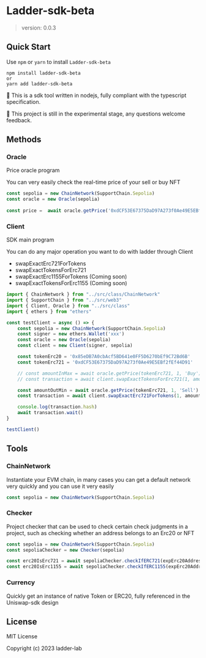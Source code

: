 # Ladder-sdk-beta

> version: 0.0.3


## Quick Start

Use `npm` or `yarn` to install `Ladder-sdk-beta`

```shell
npm install ladder-sdk-beta
or
yarn add ladder-sdk-beta
```

🔧 This is a sdk tool written in nodejs, fully compliant with the typescript specification.

🧪 This project is still in the experimental stage, any questions welcome feedback.



## Methods

### Oracle

Price oracle program

You can very easily check the real-time price of your sell or buy NFT

```ts
const sepolia = new ChainNetwork(SupportChain.Sepolia)
const oracle = new Oracle(sepolia)
    
const price =  await oracle.getPrice('0xdCF53E67375DaD97A273f0Ae49E5EBf2fEf44D91', 1, 'Sell')
```



### Client

SDK main program

You can do any major operation you want to do with ladder through Client

- swapExactErc721ForTokens
- swapExactTokensForErc721
- swapExactErc1155ForTokens (Coming soon)
- swapExactTokensForErc1155 (Coming soon)



```ts
import { ChainNetwork } from "../src/class/ChainNetwork"
import { SupportChain } from "../src/web3"
import { Client, Oracle } from "../src/class"
import { ethers } from "ethers"

const testClient = async () => {
    const sepolia = new ChainNetwork(SupportChain.Sepolia)
    const signer = new ethers.Wallet('xxx')
    const oracle = new Oracle(sepolia)
    const client = new Client(signer, sepolia)

    const tokenErc20 = '0x85eDB7A0cbAcf5BD641e0FF5D6270bEf9C72Bd6B'
    const tokenErc721 = '0xdCF53E67375DaD97A273f0Ae49E5EBf2fEf44D91'

    // const amountInMax = await oracle.getPrice(tokenErc721, 1, 'Buy')
    // const transaction = await client.swapExactTokensForErc721(1, amountInMax, [tokenErc20, tokenErc721])

    const amountOutMin = await oracle.getPrice(tokenErc721, 1, 'Sell')
    const transaction = await client.swapExactErc721ForTokens(1, amountOutMin, [tokenErc721, tokenErc20])

    console.log(transaction.hash)
    await transaction.wait()
}

testClient()
```



## Tools

### ChainNetwork

Instantiate your EVM chain, in many cases you can get a default network very quickly and you can use it very easily

```ts
const sepolia = new ChainNetwork(SupportChain.Sepolia)
```



### Checker

Project checker that can be used to check certain check judgments in a project, such as checking whether an address belongs to an Erc20 or NFT

```ts
const sepolia = new ChainNetwork(SupportChain.Sepolia)
const sepoliaChecker = new Checker(sepolia) 

const erc20IsErc721 = await sepoliaChecker.checkIfERC721(expErc20Address)
const erc20IsErc1155 = await sepoliaChecker.checkIfERC1155(expErc20Address)
```



### Currency

Quickly get an instance of native Token or ERC20, fully referenced in the Uniswap-sdk design



## License

MIT License

Copyright (c) 2023 ladder-lab
